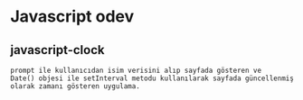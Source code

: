 # Javascript odev

## javascript-clock

    prompt ile kullanıcıdan isim verisini alıp sayfada gösteren ve 
    Date() objesi ile setInterval metodu kullanılarak sayfada güncellenmiş
    olarak zamanı gösteren uygulama.